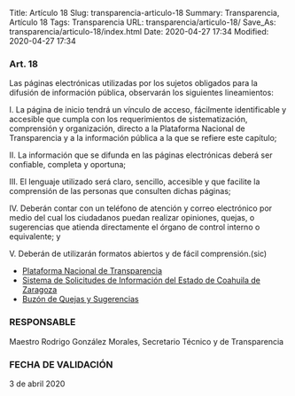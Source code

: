 Title: Artículo 18
Slug: transparencia-articulo-18
Summary: Transparencia, Artículo 18
Tags: Transparencia
URL: transparencia/articulo-18/
Save_As: transparencia/articulo-18/index.html
Date: 2020-04-27 17:34
Modified: 2020-04-27 17:34


### Art. 18

Las páginas electrónicas utilizadas por los sujetos obligados para la difusión de información pública, observarán los siguientes lineamientos:

I. La página de inicio tendrá un vínculo de acceso, fácilmente identificable y accesible que cumpla con los requerimientos de sistematización, comprensión y organización, directo a la Plataforma Nacional de  Transparencia y a la información pública a la que se refiere este capítulo;

II. La información que se difunda en las páginas electrónicas deberá ser confiable, completa y oportuna;

III. El lenguaje utilizado será claro, sencillo, accesible y que facilite la comprensión de las personas que consulten dichas páginas;

IV. Deberán contar con un teléfono de atención y correo electrónico por medio del cual los ciudadanos puedan realizar opiniones, quejas, o sugerencias que atienda directamente el órgano de control interno o equivalente; y

V. Deberán de utilizarán formatos abiertos y de fácil comprensión.(sic)

* [Plataforma Nacional de Transparencia](http://www.plataformadetransparencia.org.mx/web/guest/inicio)
* [Sistema de Solicitudes de Información del Estado de Coahuila de Zaragoza](http://189.254.130.35/infocoahuila/)
* [Buzón de Quejas y Sugerencias](https://www.pjecz.gob.mx/buzon-de-sugerencias/)

### RESPONSABLE

Maestro Rodrigo González Morales, Secretario Técnico y de Transparencia

### FECHA DE VALIDACIÓN

3 de abril 2020



